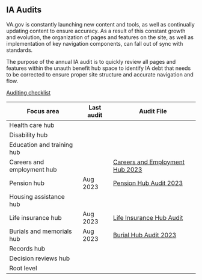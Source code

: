 ## IA Audits

VA.gov is constantly launching new content and tools, as well as continually updating content to ensure accuracy.  As a result of this constant growth and evolution, the organization of pages and features on the site, as well as implementation of key navigation components, can fall out of sync with standards.   

The purpose of the annual IA audit is to quickly review all pages and features within the unauth benefit hub space to identify IA debt that needs to be corrected to ensure proper site structure and accurate navigation and flow.

[Auditing checklist](https://github.com/department-of-veterans-affairs/va.gov-team/blob/master/products/information-architecture/process/ia-audits/audit-checklist.md)

Focus area | Last audit | Audit File
--- | --- | --- 
Health care hub | | | 
Disability hub | | | 
Education and training hub | | | 
Careers and employment hub | | [Careers and Employment Hub 2023](https://github.com/department-of-veterans-affairs/va.gov-team/blob/master/products/information-architecture/process/ia-audits/2023/Careers%20Hub%20Audit.xlsx) |
Pension hub| Aug 2023 | [Pension Hub Audit 2023](https://github.com/department-of-veterans-affairs/va.gov-team/raw/master/products/information-architecture/process/ia-audits/Pension%20Hub%20Audit-%202023.xlsx) | 
Housing assistance hub| | | 
Life insurance hub| Aug 2023 | [Life Insurance Hub Audit](https://github.com/department-of-veterans-affairs/va.gov-team/blob/master/products/information-architecture/process/ia-audits/Life%20Insurance%20Hub%20Audit-%202023.xlsx)
Burials and memorials hub|Aug 2023| [Burial Hub Audit 2023](https://github.com/department-of-veterans-affairs/va.gov-team/blob/master/products/information-architecture/process/ia-audits/2023/Burials%20Hub%20Audit%20-%202023.xlsx) |
Records hub | | | 
Decision reviews hub| | | 
Root level | | | 
